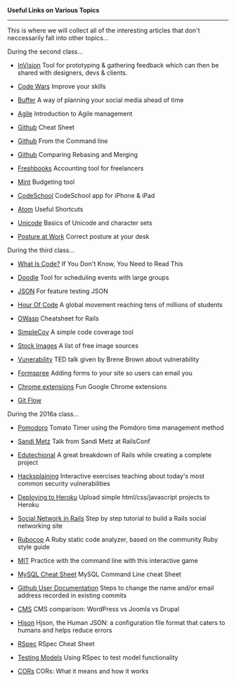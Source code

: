**Useful Links on Various Topics**

-----------

This is where we will collect all of the interesting articles that don't neccessarily fall into other topics...

During the second class...

- [InVision](http://www.invisionapp.com/redeem/s/3244147)  Tool for prototyping & gathering feedback which can then be shared with designers, devs & clients.

- [Code Wars](http://www.codewars.com/)  Improve your skills

- [Buffer](https://buffer.com/)  A way of planning your social media ahead of time

- [Agile](http://www.versionone.com/agile-project-management/)  Introduction to Agile management

- [Github](https://training.github.com/kit/downloads/github-git-cheat-sheet.pdf)  Cheat Sheet
- [Github](https://github.com/jlevy/the-art-of-command-line)  From the Command line
- [Github](https://www.atlassian.com/git/tutorials/merging-vs-rebasing/)  Comparing Rebasing and Merging

- [Freshbooks](http://www.freshbooks.com/)  Accounting tool for freelancers
- [Mint](https://www.mint.com/)  Budgeting tool

- [CodeSchool](https://itunes.apple.com/us/app/code-school/id927194858?mt=8)  CodeSchool app for iPhone & iPad

- [Atom](http://d2wy8f7a9ursnm.cloudfront.net/atom-editor-cheat-sheet.pdf)  Useful Shortcuts

- [Unicode](http://www.joelonsoftware.com/articles/Unicode.html)  Basics of Unicode and character sets

- [Posture at Work](https://sdlearn.slack.com/files/gisborne/F04SKELJ8/posture_program.pdf)  Correct posture at your desk

During the third class...

- [What Is Code?](http://www.bloomberg.com/graphics/2015-paul-ford-what-is-code/) If You Don't Know, You Need to Read This​

- [Doodle](http://doodle.com)  Tool for scheduling events with large groups

- [JSON](http://matthewlehner.net/rails-api-testing-guidelines/)  For feature testing JSON

- [Hour Of Code](https://hourofcode.com/us)  A global movement reaching tens of millions of students

- [OWasp](https://www.owasp.org/index.php/OWASP_Top_Ten_Cheat_Sheet)  Cheatsheet for Rails

- [SimpleCov](https://github.com/colszowka/simplecov)  A simple code coverage tool

- [Stock Images](https://blog.bufferapp.com/free-image-sources-list?utm_content=buffer9d16f&utm_medium=social&utm_source=twitter.com&utm_campaign=buffer)  A list of free image sources

- [Vunerability](https://www.ted.com/talks/brene_brown_on_vulnerability?language=en)  TED talk given by Brene Brown about vulnerability

- [Formspree](http://formspree.io/)  Adding forms to your site so users can email you

- [Chrome extensions](http://www.businessinsider.com/the-13-best-google-chrome-life-hacks-2015-11)  Fun Google Chrome extensions

- [Git Flow](http://jeffkreeftmeijer.com/2010/why-arent-you-using-git-flow/)  

During the 2016a class...

- [Pomodoro](http://tomato-timer.com/) Tomato Timer using the Pomdoro time management method

- [Sandi Metz](https://www.youtube.com/watch?v=OMPfEXIlTVE) Talk from Sandi Metz at RailsConf

- [Edutechional](https://www.youtube.com/playlist?list=PLgYiyoyNPrv81SdYk-eoMFacl-CJTO_xa) A great breakdown of Rails while creating a complete project

- [Hacksplaining](https://www.hacksplaining.com/) Interactive exercises teaching about today's most common security vulnerabilities

- [Deploying to Heroku](http://www.lemiffe.com/how-to-deploy-a-static-page-to-heroku-the-easy-way/) Upload simple html/css/javascript projects to Heroku

- [Social Network in Rails](https://medium.com/rails-ember-beyond/how-to-build-a-social-network-using-rails-eb31da569233#.vp3cbo8qi) Step by step tutorial to build a Rails social networking site

- [Rubocop](https://github.com/bbatsov/rubocop#installation) A Ruby static code analyzer, based on the community Ruby style guide

- [MIT](http://web.mit.edu/mprat/Public/web/Terminus/Web/main.html) Practice with the command line with this interactive game

- [MySQL Cheat Sheet](http://dev.beneberle.com/2013/05/23/mysql-command-line-cheat-sheet/) MySQL Command Line cheat Sheet

- [Github User Documentation](https://help.github.com/articles/changing-author-info/) Steps to change the name and/or email address recorded in existing commits

- [CMS](http://websitesetup.org/cms-comparison-wordpress-vs-joomla-drupal/) CMS comparison: WordPress vs Joomla vs Drupal

- [Hjson](http://hjson.org/) Hjson, the Human JSON: a configuration file format that caters to humans and helps reduce errors

- [RSpec](https://www.anchor.com.au/wp-content/uploads/rspec_cheatsheet_attributed.pdf) RSpec Cheat Sheet

- [Testing Models](http://everydayrails.com/2012/03/19/testing-series-rspec-models-factory-girl.html) Using RSpec to test model functionality

- [CORs](https://vimeo.com/154380053) CORs: What it means and how it works
